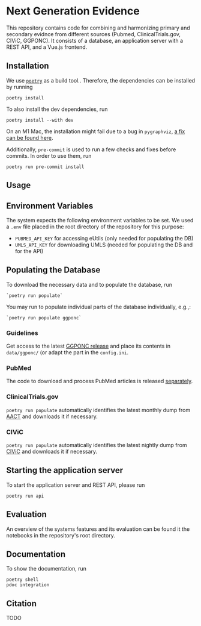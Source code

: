 # Next Generation Evidence

This repository contains code for combining and harmonizing primary and secondary evidnce from different sources (Pubmed, ClinicalTrials.gov, CIViC, GGPONC).
It consists of a database, an application server with a REST API, and a Vue.js frontend.

## Installation

We use [`poetry`](https://python-poetry.org/) as a build tool..
Therefore, the dependencies can be installed by running

    poetry install

To also install the dev dependencies, run

    poetry install --with dev

On an M1 Mac, the installation might fail due to a bug in `pygraphviz`,
[a fix can be found here](https://github.com/pygraphviz/pygraphviz/issues/398#issuecomment-1450367670).

Additionally, `pre-commit` is used to run a few checks and fixes before commits.
In order to use them, run

    poetry run pre-commit install

## Usage

## Environment Variables

The system expects the following environment variables to be set. We used a `.env` file placed in the root directory of the repository for this purpose:

* `PUBMED_API_KEY` for accessing eUtils (only needed for populating the DB)
* `UMLS_API_KEY` for downloading UMLS (needed for populating the DB and for the API)

## Populating the Database

To download the necessary data and to populate the database, run

    `poetry run populate`
    
You may run to populate individual parts of the database individually, e.g.,:

    `poetry run populate ggponc`

### Guidelines

Get access to the latest [GGPONC release](https://www.leitlinienprogramm-onkologie.de/projekte/ggponc-english) and place its contents in `data/ggponc/` (or adapt the part in the `config.ini`.

### PubMed

The code to download and process PubMed articles is released [separately](https://gitlab.hpi.de/florian.borchert/nge_pubmed).

### ClinicalTrials.gov

`poetry run populate` automatically identifies the latest monthly dump from [AACT](https://aact.ctti-clinicaltrials.org/download) and downloads it if necessary.

### CIViC

`poetry run populate` automatically identifies the latest nightly dump from [CIViC](https://civicdb.org/) and downloads it if necessary.

## Starting the application server

To start the application server and REST API, please run

    poetry run api

## Evaluation

An overview of the systems features and its evaluation can be found it the notebooks in the repository's root directory.

## Documentation

To show the documentation, run

    poetry shell
    pdoc integration
    
## Citation

TODO